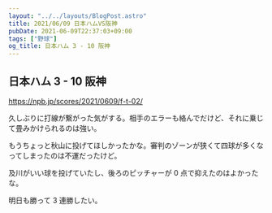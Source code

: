 ```yaml
---
layout: "../../layouts/BlogPost.astro"
title: 2021/06/09 日本ハムVS阪神
pubDate: 2021-06-09T22:37:03+09:00
tags: ["野球"]
og_title: 日本ハム 3 - 10 阪神
---
```


## 日本ハム 3 - 10 阪神

https://npb.jp/scores/2021/0609/f-t-02/

久しぶりに打線が繋がった気がする。相手のエラーも絡んでだけど、それに乗じて畳みかけられるのは強い。

もうちょっと秋山に投げてほしかったかな。審判のゾーンが狭くて四球が多くなってしまったのは不運だったけど。

及川がいい球を投げていたし、後ろのピッチャーが 0 点で抑えたのはよかったな。

明日も勝って 3 連勝したい。
